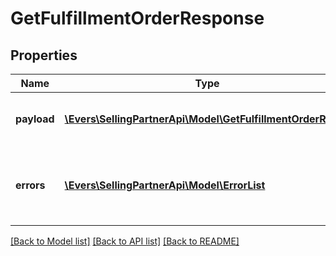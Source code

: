 # GetFulfillmentOrderResponse

## Properties
Name | Type | Description | Notes
------------ | ------------- | ------------- | -------------
**payload** | [**\Evers\SellingPartnerApi\Model\GetFulfillmentOrderResult**](GetFulfillmentOrderResult.md) | The payload for the getFulfillmentOrder operation. | [optional] 
**errors** | [**\Evers\SellingPartnerApi\Model\ErrorList**](ErrorList.md) | One or more unexpected errors occurred during the getFulfillmentOrder operation. | [optional] 

[[Back to Model list]](../README.md#documentation-for-models) [[Back to API list]](../README.md#documentation-for-api-endpoints) [[Back to README]](../README.md)


